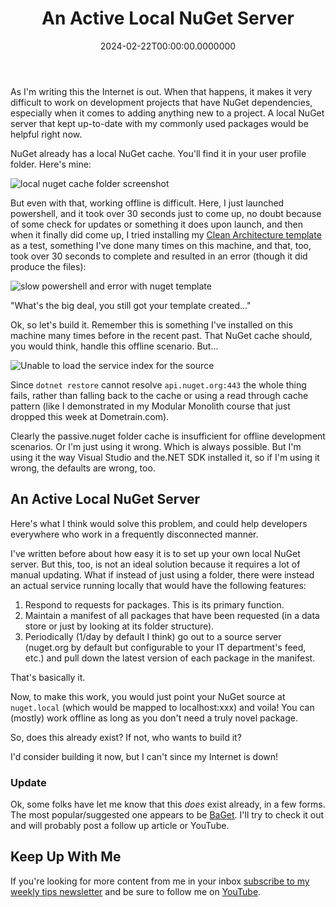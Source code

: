 ﻿---
title: An Active Local NuGet Server
date: "2024-02-22T00:00:00.0000000"
description: As I'm writing this the Internet is out. When that happens, it makes it very difficult to work on development projects that have NuGet dependencies, especially when it comes to adding anything new to a project. A local NuGet server that kept up-to-date with my commonly used packages would be helpful right now.
featuredImage: /img/active-local-nuget-server.png
---

As I'm writing this the Internet is out. When that happens, it makes it very difficult to work on development projects that have NuGet dependencies, especially when it comes to adding anything new to a project. A local NuGet server that kept up-to-date with my commonly used packages would be helpful right now.

NuGet already has a local NuGet cache. You'll find it in your user profile folder. Here's mine:

![local nuget cache folder screenshot](/img/local-nuget-cache.png)

But even with that, working offline is difficult. Here, I just launched powershell, and it took over 30 seconds just to come up, no doubt because of some check for updates or something it does upon launch, and then when it finally did come up, I tried installing my [Clean Architecture template](https://nuget.org/Ardalis.CleanArchitecture) as a test, something I've done many times on this machine, and that, too, took over 30 seconds to complete and resulted in an error (though it did produce the files):

![slow powershell and error with nuget template](slow-offline-powershell-broken-nuget-template.png)

"What's the big deal, you still got your template created..."

Ok, so let's build it. Remember this is something I've installed on this machine many times before in the recent past. That NuGet cache should, you would think, handle this offline scenario. But...

![Unable to load the service index for the source](/img/nuget-unable-to-load-service-index.png)

Since `dotnet restore` cannot resolve `api.nuget.org:443` the whole thing fails, rather than falling back to the cache or using a read through cache pattern (like I demonstrated in my Modular Monolith course that just dropped this week at Dometrain.com).

Clearly the passive.nuget folder cache is insufficient for offline development scenarios. Or I'm just using it wrong. Which is always possible. But I'm using it the way Visual Studio and the.NET SDK installed it, so if I'm using it wrong, the defaults are wrong, too.

## An Active Local NuGet Server

Here's what I think would solve this problem, and could help developers everywhere who work in a frequently disconnected manner.

I've written before about how easy it is to set up your own local NuGet server. But this, too, is not an ideal solution because it requires a lot of manual updating. What if instead of just using a folder, there were instead an actual service running locally that would have the following features:

1. Respond to requests for packages. This is its primary function.
1. Maintain a manifest of all packages that have been requested (in a data store or just by looking at its folder structure).
1. Periodically (1/day by default I think) go out to a source server (nuget.org by default but configurable to your IT department's feed, etc.) and pull down the latest version of each package in the manifest.

That's basically it.

Now, to make this work, you would just point your NuGet source at `nuget.local` (which would be mapped to localhost:xxx) and voila! You can (mostly) work offline as long as you don't need a truly novel package.

So, does this already exist? If not, who wants to build it?

I'd consider building it now, but I can't since my Internet is down!

### Update

Ok, some folks have let me know that this *does* exist already, in a few forms. The most popular/suggested one appears to be [BaGet](https://loic-sharma.github.io/BaGet/). I'll try to check it out and will probably post a follow up article or YouTube.

## Keep Up With Me

If you're looking for more content from me in your inbox [subscribe to my weekly tips newsletter](/tips) and be sure to follow me on [YouTube](https://www.youtube.com/ardalis?sub_confirmation=1).

